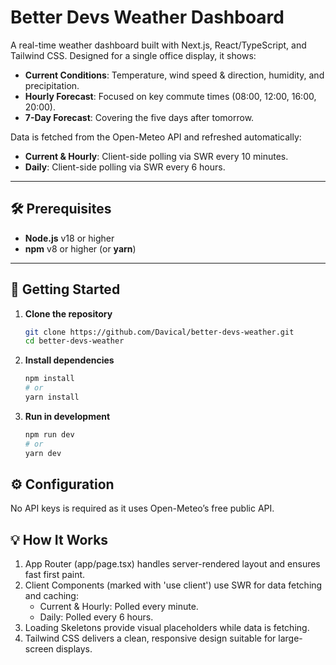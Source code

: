 # Better Devs Weather Dashboard

A real-time weather dashboard built with Next.js, React/TypeScript, and Tailwind CSS. Designed for a single office display, it shows:

- **Current Conditions**: Temperature, wind speed & direction, humidity, and precipitation.
- **Hourly Forecast**: Focused on key commute times (08:00, 12:00, 16:00, 20:00).
- **7-Day Forecast**: Covering the five days after tomorrow.

Data is fetched from the Open-Meteo API and refreshed automatically:
- **Current & Hourly**: Client-side polling via SWR every 10 minutes.
- **Daily**: Client-side polling via SWR every 6 hours.

---

## 🛠️ Prerequisites

- **Node.js** v18 or higher  
- **npm** v8 or higher (or **yarn**)

---

## 🚀 Getting Started

1. **Clone the repository**

   ```bash
   git clone https://github.com/Davical/better-devs-weather.git
   cd better-devs-weather

2. **Install dependencies**
    ```bash
    npm install
    # or
    yarn install

3. **Run in development**
    ```bash
    npm run dev
    # or
    yarn dev
    
## ⚙️ Configuration
No API keys is required as it uses Open-Meteo’s free public API.

## 💡 How It Works
1. App Router (app/page.tsx) handles server-rendered layout and ensures fast first paint.
2. Client Components (marked with 'use client') use SWR for data fetching and caching:
   - Current & Hourly: Polled every minute.
   - Daily: Polled every 6 hours.
3. Loading Skeletons provide visual placeholders while data is fetching.
4. Tailwind CSS delivers a clean, responsive design suitable for large-screen displays.